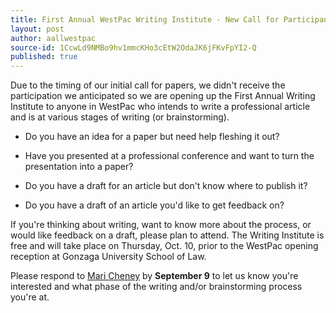 ```yaml
---
title: First Annual WestPac Writing Institute - New Call for Participants
layout: post
author: aallwestpac
source-id: 1CcwLd9NMBo9hv1mmcKHo3cEtW2OdaJK6jFKvFpYI2-Q
published: true
---
```

Due to the timing of our initial call for papers, we didn't receive the participation we anticipated so we are opening up the First Annual Writing Institute to anyone in WestPac who intends to write a professional article and is at various stages of writing (or brainstorming). 

* Do you have an idea for a paper but need help fleshing it out?

* Have you presented at a professional conference and want to turn the presentation into a paper?

* Do you have a draft for an article but don't know where to publish it? 

* Do you have a draft of an article you'd like to get feedback on?

If you're thinking about writing, want to know more about the process, or would like feedback on a draft, please plan to attend. The Writing Institute is free and will take place on Thursday, Oct. 10, prior to the WestPac opening reception at Gonzaga University School of Law. 

Please respond to [Mari Cheney](mailto:maricheney@lclark.edu) by **September 9** to let us know you're interested and what phase of the writing and/or brainstorming process you're at. 

